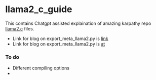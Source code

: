 # llama2_c_guide

This contains Chatgpt assisted explaination of amazing karpathy repo [llama2.c](https://github.com/karpathy/llama2.c) files.

* Link for blog on export_meta_llama2.py is [link]()
* Link for blog on export_meta_llama2.py is [at ](https://shorturl.at/hrzN0)

### To do

* Different compiling options
* 
